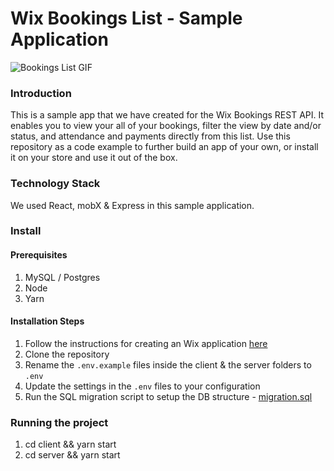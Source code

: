 # Wix Bookings List - Sample Application
![Bookings List GIF](readme-images/wix-bookings-list-low.gif)

### Introduction
This is a sample app that we have created for the Wix Bookings REST API. 
It enables you to view your all of your bookings, filter the view by date and/or status, and attendance and payments directly from this list.
Use this repository as a code example to further build an app of your own, or install it on your store and use it out of the box.

### Technology Stack

We used React, mobX & Express in this sample application.

### Install
#### Prerequisites
1. MySQL / Postgres
1. Node
1. Yarn

#### Installation Steps
1. Follow the instructions for creating an Wix application [here](https://github.com/wix-incubator/sample-wix-rest-app)
1. Clone the repository
1. Rename the `.env.example` files inside the client & the server folders to `.env`
1. Update the settings in the `.env` files to your configuration
1. Run the SQL migration script to setup the DB structure - [migration.sql](migration.sql)

### Running the project
1. cd client && yarn start
1. cd server && yarn start 

